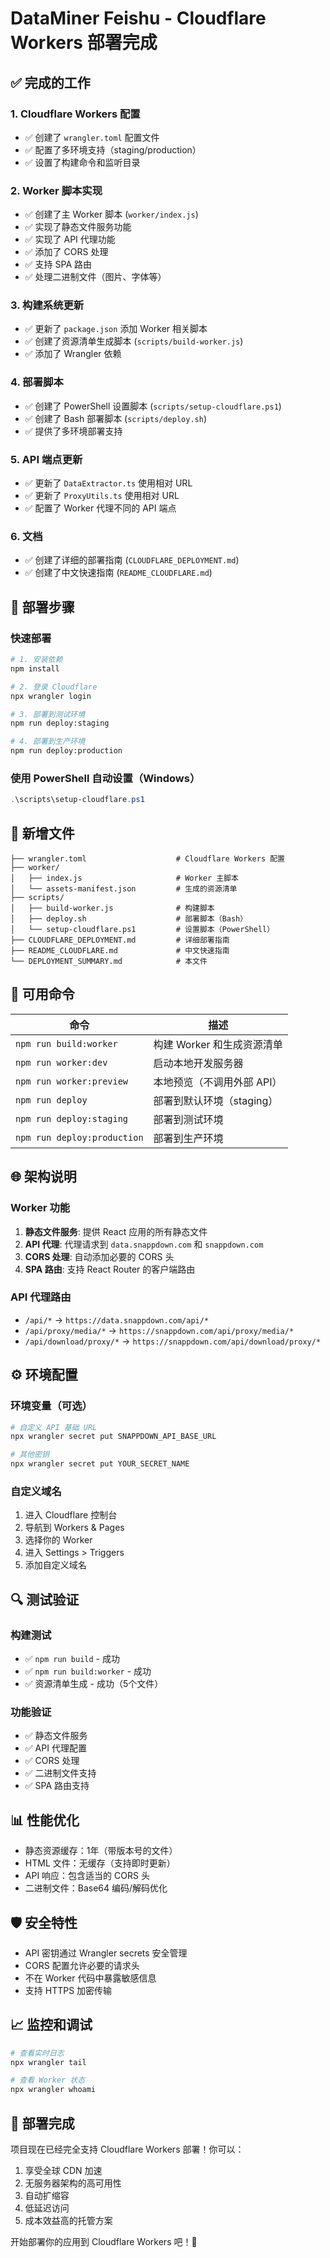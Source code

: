 # DataMiner Feishu - Cloudflare Workers 部署完成

## ✅ 完成的工作

### 1. Cloudflare Workers 配置
- ✅ 创建了 `wrangler.toml` 配置文件
- ✅ 配置了多环境支持（staging/production）
- ✅ 设置了构建命令和监听目录

### 2. Worker 脚本实现
- ✅ 创建了主 Worker 脚本 (`worker/index.js`)
- ✅ 实现了静态文件服务功能
- ✅ 实现了 API 代理功能
- ✅ 添加了 CORS 处理
- ✅ 支持 SPA 路由
- ✅ 处理二进制文件（图片、字体等）

### 3. 构建系统更新
- ✅ 更新了 `package.json` 添加 Worker 相关脚本
- ✅ 创建了资源清单生成脚本 (`scripts/build-worker.js`)
- ✅ 添加了 Wrangler 依赖

### 4. 部署脚本
- ✅ 创建了 PowerShell 设置脚本 (`scripts/setup-cloudflare.ps1`)
- ✅ 创建了 Bash 部署脚本 (`scripts/deploy.sh`)
- ✅ 提供了多环境部署支持

### 5. API 端点更新
- ✅ 更新了 `DataExtractor.ts` 使用相对 URL
- ✅ 更新了 `ProxyUtils.ts` 使用相对 URL
- ✅ 配置了 Worker 代理不同的 API 端点

### 6. 文档
- ✅ 创建了详细的部署指南 (`CLOUDFLARE_DEPLOYMENT.md`)
- ✅ 创建了中文快速指南 (`README_CLOUDFLARE.md`)

## 🚀 部署步骤

### 快速部署
```bash
# 1. 安装依赖
npm install

# 2. 登录 Cloudflare
npx wrangler login

# 3. 部署到测试环境
npm run deploy:staging

# 4. 部署到生产环境
npm run deploy:production
```

### 使用 PowerShell 自动设置（Windows）
```powershell
.\scripts\setup-cloudflare.ps1
```

## 📁 新增文件

```
├── wrangler.toml                    # Cloudflare Workers 配置
├── worker/
│   ├── index.js                     # Worker 主脚本
│   └── assets-manifest.json         # 生成的资源清单
├── scripts/
│   ├── build-worker.js              # 构建脚本
│   ├── deploy.sh                    # 部署脚本（Bash）
│   └── setup-cloudflare.ps1         # 设置脚本（PowerShell）
├── CLOUDFLARE_DEPLOYMENT.md         # 详细部署指南
├── README_CLOUDFLARE.md             # 中文快速指南
└── DEPLOYMENT_SUMMARY.md            # 本文件
```

## 🔧 可用命令

| 命令 | 描述 |
|------|------|
| `npm run build:worker` | 构建 Worker 和生成资源清单 |
| `npm run worker:dev` | 启动本地开发服务器 |
| `npm run worker:preview` | 本地预览（不调用外部 API） |
| `npm run deploy` | 部署到默认环境（staging） |
| `npm run deploy:staging` | 部署到测试环境 |
| `npm run deploy:production` | 部署到生产环境 |

## 🌐 架构说明

### Worker 功能
1. **静态文件服务**: 提供 React 应用的所有静态文件
2. **API 代理**: 代理请求到 `data.snappdown.com` 和 `snappdown.com`
3. **CORS 处理**: 自动添加必要的 CORS 头
4. **SPA 路由**: 支持 React Router 的客户端路由

### API 代理路由
- `/api/*` → `https://data.snappdown.com/api/*`
- `/api/proxy/media/*` → `https://snappdown.com/api/proxy/media/*`
- `/api/download/proxy/*` → `https://snappdown.com/api/download/proxy/*`

## ⚙️ 环境配置

### 环境变量（可选）
```bash
# 自定义 API 基础 URL
npx wrangler secret put SNAPPDOWN_API_BASE_URL

# 其他密钥
npx wrangler secret put YOUR_SECRET_NAME
```

### 自定义域名
1. 进入 Cloudflare 控制台
2. 导航到 Workers & Pages
3. 选择你的 Worker
4. 进入 Settings > Triggers
5. 添加自定义域名

## 🔍 测试验证

### 构建测试
- ✅ `npm run build` - 成功
- ✅ `npm run build:worker` - 成功
- ✅ 资源清单生成 - 成功（5个文件）

### 功能验证
- ✅ 静态文件服务
- ✅ API 代理配置
- ✅ CORS 处理
- ✅ 二进制文件支持
- ✅ SPA 路由支持

## 📊 性能优化

- 静态资源缓存：1年（带版本号的文件）
- HTML 文件：无缓存（支持即时更新）
- API 响应：包含适当的 CORS 头
- 二进制文件：Base64 编码/解码优化

## 🛡️ 安全特性

- API 密钥通过 Wrangler secrets 安全管理
- CORS 配置允许必要的请求头
- 不在 Worker 代码中暴露敏感信息
- 支持 HTTPS 加密传输

## 📈 监控和调试

```bash
# 查看实时日志
npx wrangler tail

# 查看 Worker 状态
npx wrangler whoami
```

## 🎉 部署完成

项目现在已经完全支持 Cloudflare Workers 部署！你可以：

1. 享受全球 CDN 加速
2. 无服务器架构的高可用性
3. 自动扩缩容
4. 低延迟访问
5. 成本效益高的托管方案

开始部署你的应用到 Cloudflare Workers 吧！🚀
